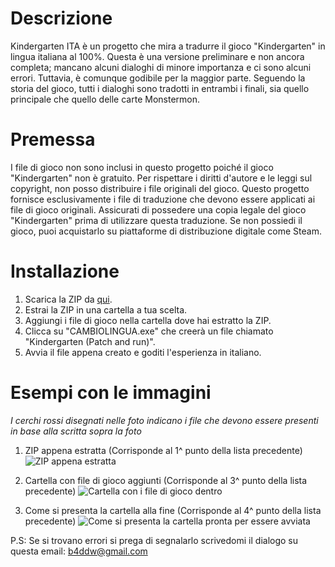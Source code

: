 # Descrizione
Kindergarten ITA è un progetto che mira a tradurre il gioco "Kindergarten" in lingua italiana al 100%. 
Questa è una versione preliminare e non ancora completa; mancano alcuni dialoghi di minore importanza e ci sono alcuni errori. 
Tuttavia, è comunque godibile per la maggior parte. Seguendo la storia del gioco, tutti i dialoghi sono tradotti in entrambi i finali, 
sia quello principale che quello delle carte Monstermon.

# Premessa
I file di gioco non sono inclusi in questo progetto poiché il gioco "Kindergarten" non è gratuito. 
Per rispettare i diritti d'autore e le leggi sul copyright, non posso distribuire i file originali del gioco. 
Questo progetto fornisce esclusivamente i file di traduzione che devono essere applicati ai file di gioco originali. 
Assicurati di possedere una copia legale del gioco "Kindergarten" prima di utilizzare questa traduzione. 
Se non possiedi il gioco, puoi acquistarlo su piattaforme di distribuzione digitale come Steam.

# Installazione
1. Scarica la ZIP da [qui](https://github.com/B4DDW/Kindergarten-ITA/releases/tag/Kindergarten).
2. Estrai la ZIP in una cartella a tua scelta.
3. Aggiungi i file di gioco nella cartella dove hai estratto la ZIP.
4. Clicca su "CAMBIOLINGUA.exe" che creerà un file chiamato "Kindergarten (Patch and run)".
5. Avvia il file appena creato e goditi l'esperienza in italiano.

# Esempi con le immagini
*I cerchi rossi disegnati nelle foto indicano i file che devono essere presenti in base alla scritta sopra la foto*
1. ZIP appena estratta (Corrisponde al 1^ punto della lista precedente) 
![ZIP appena estratta](https://drive.google.com/uc?export=view&id=1SsiyWOXb3OGPkDikhbwCIuGCFIH0a6OI)

2. Cartella con file di gioco aggiunti (Corrisponde al 3^ punto della lista precedente)
 ![Cartella con i file di gioco dentro](https://drive.google.com/uc?export=view&id=16C6RMigFuUZ47F4lZVzhDksZdOZ74RPY)

3. Come si presenta la cartella alla fine (Corrisponde al 4^ punto della lista precedente) 
![Come si presenta la cartella pronta per essere avviata](https://drive.google.com/uc?export=view&id=1MgQo1eqUPSTcYKQnwhDNnhUm0YsdDSUP)


P.S: Se si trovano errori si prega di segnalarlo scrivedomi il dialogo su questa email: b4ddw@gmail.com

